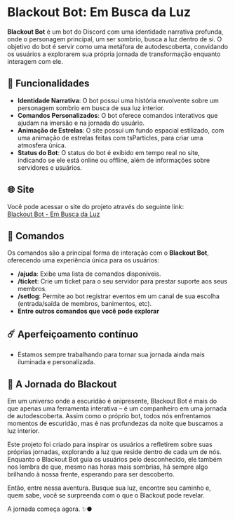 # Blackout Bot: Em Busca da Luz

**Blackout Bot** é um bot do Discord com uma identidade narrativa profunda, onde o personagem principal, um ser sombrio, busca a luz dentro de si. O objetivo do bot é servir como uma metáfora de autodescoberta, convidando os usuários a explorarem sua própria jornada de transformação enquanto interagem com ele.

## 🚀 Funcionalidades

- **Identidade Narrativa**: O bot possui uma história envolvente sobre um personagem sombrio em busca de sua luz interior.
- **Comandos Personalizados**: O bot oferece comandos interativos que ajudam na imersão e na jornada do usuário.
- **Animação de Estrelas**: O site possui um fundo espacial estilizado, com uma animação de estrelas feitas com tsParticles, para criar uma atmosfera única.
- **Status do Bot**: O status do bot é exibido em tempo real no site, indicando se ele está online ou offline, além de informações sobre servidores e usuários.

## 🌐 Site

Você pode acessar o site do projeto através do seguinte link:  
[Blackout Bot - Em Busca da Luz](https://eugabrielcode.github.io/blackoutbot)

## 📜 Comandos

Os comandos são a principal forma de interação com o **Blackout Bot**, oferecendo uma experiência única para os usuários:

- **/ajuda**: Exibe uma lista de comandos disponíveis.
- **/ticket**: Crie um ticket para o seu servidor para prestar suporte aos seus membros.
- **/setlog**: Permite ao bot registrar eventos em um canal de sua escolha (entrada/saída de membros, banimentos, etc).
- **Entre outros comandos que você pode explorar**

## ☄️ Aperfeiçoamento contínuo 
- Estamos sempre trabalhando para tornar sua jornada ainda mais iluminada e personalizada.

## 🌟 A Jornada do Blackout
Em um universo onde a escuridão é onipresente, Blackout Bot é mais do que apenas uma ferramenta interativa – é um companheiro em uma jornada de autodescoberta. Assim como o próprio bot, todos nós enfrentamos momentos de escuridão, mas é nas profundezas da noite que buscamos a luz interior.

Este projeto foi criado para inspirar os usuários a refletirem sobre suas próprias jornadas, explorando a luz que reside dentro de cada um de nós. Enquanto o Blackout Bot guia os usuários pelo desconhecido, ele também nos lembra de que, mesmo nas horas mais sombrias, há sempre algo brilhando à nossa frente, esperando para ser descoberto.

Então, entre nessa aventura. Busque sua luz, encontre seu caminho e, quem sabe, você se surpreenda com o que o Blackout pode revelar.

A jornada começa agora. ✨🌑






